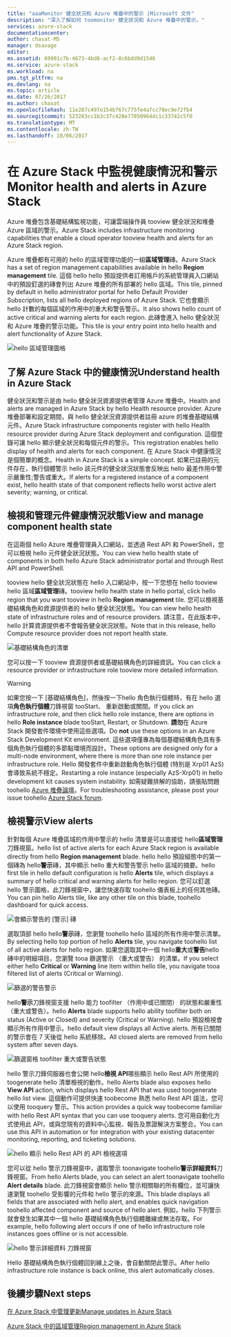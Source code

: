 ```yaml
---
title: "aaaMonitor 健全狀況和 Azure 堆疊中的警示 |Microsoft 文件"
description: "深入了解如何 toomonitor 健全狀況和 Azure 堆疊中的警示。"
services: azure-stack
documentationcenter: 
author: chasat-MS
manager: dsavage
editor: 
ms.assetid: 69901c7b-4673-4bd8-acf2-8c6bdd9d1546
ms.service: azure-stack
ms.workload: na
pms.tgt_pltfrm: na
ms.devlang: na
ms.topic: article
ms.date: 07/26/2017
ms.author: chasat
ms.openlocfilehash: 11e287c497e154b767c775fe4afcc78ec9e72fb4
ms.sourcegitcommit: 523283cc1b3c37c428e77850964dc1c33742c5f0
ms.translationtype: MT
ms.contentlocale: zh-TW
ms.lasthandoff: 10/06/2017
---
```

# <a name="monitor-health-and-alerts-in-azure-stack"></a><span data-ttu-id="9d31b-103">在 Azure Stack 中監視健康情況和警示</span><span class="sxs-lookup"><span data-stu-id="9d31b-103">Monitor health and alerts in Azure Stack</span></span>

<span data-ttu-id="9d31b-104">Azure 堆疊包含基礎結構監視功能，可讓雲端操作員 tooview 健全狀況和堆疊 Azure 區域的警示。</span><span class="sxs-lookup"><span data-stu-id="9d31b-104">Azure Stack includes infrastructure monitoring capabilities that enable a cloud operator tooview health and alerts for an Azure Stack region.</span></span>

<span data-ttu-id="9d31b-105">Azure 堆疊都有可用的 hello 的區域管理功能的一組**區域管理**磚。</span><span class="sxs-lookup"><span data-stu-id="9d31b-105">Azure Stack has a set of region management capabilities available in hello **Region management** tile.</span></span> <span data-ttu-id="9d31b-106">這個 hello hello 預設提供者訂用帳戶的系統管理員入口網站中的預設釘選的磚會列出 Azure 堆疊的所有部署的 hello 區域。</span><span class="sxs-lookup"><span data-stu-id="9d31b-106">This tile, pinned by default in hello administrator portal for hello Default Provider Subscription, lists all hello deployed regions of Azure Stack.</span></span> <span data-ttu-id="9d31b-107">它也會顯示 hello 計數的每個區域的作用中的重大和警告警示。</span><span class="sxs-lookup"><span data-stu-id="9d31b-107">It also shows hello count of active critical and warning alerts for each region.</span></span> <span data-ttu-id="9d31b-108">此磚會進入 hello 健全狀況和 Azure 堆疊的警示功能。</span><span class="sxs-lookup"><span data-stu-id="9d31b-108">This tile is your entry point into hello health and alert functionality of Azure Stack.</span></span>

 ![hello 區域管理圖格](media/azure-stack-monitor-health/image1.png)

 ## <a name="understand-health-in-azure-stack"></a><span data-ttu-id="9d31b-110">了解 Azure Stack 中的健康情況</span><span class="sxs-lookup"><span data-stu-id="9d31b-110">Understand health in Azure Stack</span></span>

 <span data-ttu-id="9d31b-111">健全狀況和警示是由 hello 健全狀況資源提供者管理 Azure 堆疊中。</span><span class="sxs-lookup"><span data-stu-id="9d31b-111">Health and alerts are managed in Azure Stack by hello Health resource provider.</span></span> <span data-ttu-id="9d31b-112">Azure 堆疊部署和設定期間，與 hello 健全狀況資源提供者註冊 azure 的堆疊基礎結構元件。</span><span class="sxs-lookup"><span data-stu-id="9d31b-112">Azure Stack infrastructure components register with hello Health resource provider during Azure Stack deployment and configuration.</span></span> <span data-ttu-id="9d31b-113">這個登錄可讓 hello 顯示健全狀況和每個元件的警示。</span><span class="sxs-lookup"><span data-stu-id="9d31b-113">This registration enables hello display of health and alerts for each component.</span></span> <span data-ttu-id="9d31b-114">在 Azure Stack 中健康情況是個簡單的概念。</span><span class="sxs-lookup"><span data-stu-id="9d31b-114">Health in Azure Stack is a simple concept.</span></span> <span data-ttu-id="9d31b-115">如果已註冊的元件存在，執行個體警示 hello 該元件的健全狀況狀態會反映出 hello 最差作用中警示嚴重性;警告或重大。</span><span class="sxs-lookup"><span data-stu-id="9d31b-115">If alerts for a registered instance of a component exist, hello health state of that component reflects hello worst active alert severity; warning, or critical.</span></span>
 
 ## <a name="view-and-manage-component-health-state"></a><span data-ttu-id="9d31b-116">檢視和管理元件健康情況狀態</span><span class="sxs-lookup"><span data-stu-id="9d31b-116">View and manage component health state</span></span>
 
 <span data-ttu-id="9d31b-117">在這兩個 hello Azure 堆疊管理員入口網站，並透過 Rest API 和 PowerShell，您可以檢視 hello 元件健全狀況狀態。</span><span class="sxs-lookup"><span data-stu-id="9d31b-117">You can view hello health state of components in both hello Azure Stack administrator portal and through Rest API and PowerShell.</span></span>
 
<span data-ttu-id="9d31b-118">tooview hello 健全狀況狀態在 hello 入口網站中，按一下您想在 hello tooview hello 區域**區域管理**磚。</span><span class="sxs-lookup"><span data-stu-id="9d31b-118">tooview hello health state in hello portal, click hello region that you want tooview in hello **Region management** tile.</span></span> <span data-ttu-id="9d31b-119">您可以檢視基礎結構角色和資源提供者的 hello 健全狀況狀態。</span><span class="sxs-lookup"><span data-stu-id="9d31b-119">You can view hello health state of infrastructure roles and of resource providers.</span></span> <span data-ttu-id="9d31b-120">請注意，在此版本中，hello 計算資源提供者不會報告健全狀況狀態。</span><span class="sxs-lookup"><span data-stu-id="9d31b-120">Note that in this release, hello Compute resource provider does not report health state.</span></span>

![基礎結構角色的清單](media/azure-stack-monitor-health/image2.png)

<span data-ttu-id="9d31b-122">您可以按一下 tooview 資源提供者或基礎結構角色的詳細資訊。</span><span class="sxs-lookup"><span data-stu-id="9d31b-122">You can click a resource provider or infrastructure role tooview more detailed information.</span></span>

> [!WARNING]
><span data-ttu-id="9d31b-123">如果您按一下 [基礎結構角色]，然後按一下hello 角色執行個體時，有在 hello 選項**角色執行個體**刀鋒視窗 tooStart、 重新啟動或關閉。</span><span class="sxs-lookup"><span data-stu-id="9d31b-123">If you click an infrastructure role, and then click hello role instance, there are options in hello **Role instance** blade tooStart, Restart, or Shutdown.</span></span> <span data-ttu-id="9d31b-124">**請勿**在 Azure Stack 開發套件環境中使用這些選項。</span><span class="sxs-lookup"><span data-stu-id="9d31b-124">Do **not** use these options in an Azure Stack Development Kit environment.</span></span> <span data-ttu-id="9d31b-125">這些選項僅專為每個基礎結構角色具有多個角色執行個體的多節點環境而設計。</span><span class="sxs-lookup"><span data-stu-id="9d31b-125">These options are designed only for a multi-node environment, where there is more than one role instance per infrastructure role.</span></span> <span data-ttu-id="9d31b-126">Hello 開發套件中重新啟動角色執行個體 (特別是 Xrp01 AzS) 會導致系統不穩定。</span><span class="sxs-lookup"><span data-stu-id="9d31b-126">Restarting a role instance (especially AzS-Xrp01) in hello development kit causes system instability.</span></span> <span data-ttu-id="9d31b-127">如需疑難排解的協助，請張貼問題 toohello [Azure 堆疊論壇](https://aka.ms/azurestackforum)。</span><span class="sxs-lookup"><span data-stu-id="9d31b-127">For troubleshooting assistance, please post your issue toohello [Azure Stack forum](https://aka.ms/azurestackforum).</span></span>
>
 
## <a name="view-alerts"></a><span data-ttu-id="9d31b-128">檢視警示</span><span class="sxs-lookup"><span data-stu-id="9d31b-128">View alerts</span></span>

<span data-ttu-id="9d31b-129">針對每個 Azure 堆疊區域的作用中警示的 hello 清單是可以直接從 hello**區域管理**刀鋒視窗。</span><span class="sxs-lookup"><span data-stu-id="9d31b-129">hello list of active alerts for each Azure Stack region is available directly from hello **Region management** blade.</span></span> <span data-ttu-id="9d31b-130">hello hello 預設組態中的第一個磚為 hello**警示**磚，其中顯示 hello 重大和警告警示 hello 區域的摘要。</span><span class="sxs-lookup"><span data-stu-id="9d31b-130">hello first tile in hello default configuration is hello **Alerts** tile, which displays a summary of hello critical and warning alerts for hello region.</span></span> <span data-ttu-id="9d31b-131">您可以釘選 hello 警示圖格，此刀鋒視窗中，讓您快速存取 toohello 儀表板上的任何其他磚。</span><span class="sxs-lookup"><span data-stu-id="9d31b-131">You can pin hello Alerts tile, like any other tile on this blade, toohello dashboard for quick access.</span></span>   

![會顯示警告的 [警示] 磚](media/azure-stack-monitor-health/image3.png)

<span data-ttu-id="9d31b-133">選取頂部 hello hello**警示**磚，您瀏覽 toohello hello 區域的所有作用中警示清單。</span><span class="sxs-lookup"><span data-stu-id="9d31b-133">By selecting hello top portion of hello **Alerts** tile, you navigate toohello list of all active alerts for hello region.</span></span> <span data-ttu-id="9d31b-134">如果您選取其中一個 hello**重大**或**警告**hello 磚中的明細項目，您瀏覽 tooa 篩選警示 （重大或警告） 的清單。</span><span class="sxs-lookup"><span data-stu-id="9d31b-134">If you select either hello **Critical** or **Warning** line item within hello tile, you navigate tooa filtered list of alerts (Critical or Warning).</span></span> 

![篩選的警告警示](media/azure-stack-monitor-health/image4.png)
  
<span data-ttu-id="9d31b-136">hello**警示**刀鋒視窗支援 hello 能力 toofilter （作用中或已關閉） 的狀態和嚴重性 （重大或警告）。</span><span class="sxs-lookup"><span data-stu-id="9d31b-136">hello **Alerts** blade supports hello ability toofilter both on status (Active or Closed) and severity (Critical or Warning).</span></span> <span data-ttu-id="9d31b-137">hello 預設檢視會顯示所有作用中警示。</span><span class="sxs-lookup"><span data-stu-id="9d31b-137">hello default view displays all Active alerts.</span></span> <span data-ttu-id="9d31b-138">所有已關閉的警示會在 7 天後從 hello 系統移除。</span><span class="sxs-lookup"><span data-stu-id="9d31b-138">All closed alerts are removed from hello system after seven days.</span></span>

![篩選窗格 toofilter 重大或警告狀態](media/azure-stack-monitor-health/image5.png)

<span data-ttu-id="9d31b-140">hello 警示刀鋒伺服器也會公開 hello**檢視 API**哪些顯示 hello Rest API 所使用的 toogenerate hello 清單檢視的動作。</span><span class="sxs-lookup"><span data-stu-id="9d31b-140">hello Alerts blade also exposes hello **View API** action, which displays hello Rest API that was used toogenerate hello list view.</span></span> <span data-ttu-id="9d31b-141">這個動作可提供快速 toobecome 熟悉 hello Rest API 語法，您可以使用 tooquery 警示。</span><span class="sxs-lookup"><span data-stu-id="9d31b-141">This action provides a quick way toobecome familiar with hello Rest API syntax that you can use tooquery alerts.</span></span> <span data-ttu-id="9d31b-142">您可用自動化方式使用此 API，或與您現有的資料中心監視、報告及票證解決方案整合。</span><span class="sxs-lookup"><span data-stu-id="9d31b-142">You can use this API in automation or for integration with your existing datacenter monitoring, reporting, and ticketing solutions.</span></span> 

![hello 顯示 hello Rest API 的 API 檢視選項](media/azure-stack-monitor-health/image6.png)

<span data-ttu-id="9d31b-144">您可以從 hello 警示刀鋒視窗中，選取警示 toonavigate toohello**警示詳細資料**刀鋒視窗。</span><span class="sxs-lookup"><span data-stu-id="9d31b-144">From hello Alerts blade, you can select an alert toonavigate toohello **Alert details** blade.</span></span> <span data-ttu-id="9d31b-145">此刀鋒視窗會顯示 hello 警示相關聯的所有欄位，並可讓快速瀏覽 toohello 受影響的元件和 hello 警示的來源。</span><span class="sxs-lookup"><span data-stu-id="9d31b-145">This blade displays all fields that are associated with hello alert, and enables quick navigation toohello affected component and source of hello alert.</span></span> <span data-ttu-id="9d31b-146">例如，hello 下列警示就會發生如果其中一個 hello 基礎結構角色執行個體離線或無法存取。</span><span class="sxs-lookup"><span data-stu-id="9d31b-146">For example, hello following alert occurs if one of hello infrastructure role instances goes offline or is not accessible.</span></span>  

![hello 警示詳細資料 刀鋒視窗](media/azure-stack-monitor-health/image7.png)

<span data-ttu-id="9d31b-148">Hello 基礎結構角色執行個體回到線上之後，會自動關閉此警示。</span><span class="sxs-lookup"><span data-stu-id="9d31b-148">After hello infrastructure role instance is back online, this alert automatically closes.</span></span>

## <a name="next-steps"></a><span data-ttu-id="9d31b-149">後續步驟</span><span class="sxs-lookup"><span data-stu-id="9d31b-149">Next steps</span></span>

[<span data-ttu-id="9d31b-150">在 Azure Stack 中管理更新</span><span class="sxs-lookup"><span data-stu-id="9d31b-150">Manage updates in Azure Stack</span></span>](azure-stack-updates.md)

[<span data-ttu-id="9d31b-151">Azure Stack 中的區域管理</span><span class="sxs-lookup"><span data-stu-id="9d31b-151">Region management in Azure Stack</span></span>](azure-stack-region-management.md)
